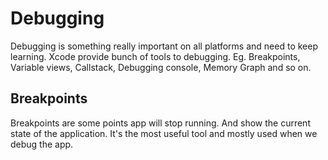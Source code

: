 # Debugging

Debugging is something really important on all platforms and need to keep learning. Xcode provide bunch of tools to debugging. Eg. Breakpoints, Variable views, Callstack, Debugging console, Memory Graph and so on.

## Breakpoints

Breakpoints are some points app will stop running. And show the current state of the application. It's the most useful tool and mostly used when we debug the app.
